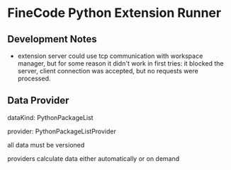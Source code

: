 # FineCode Python Extension Runner

## Development Notes

- extension server could use tcp communication with workspace manager, but for some reason it didn't work in first tries: it blocked the server, client connection was accepted, but no requests were processed.

## Data Provider

dataKind: PythonPackageList

provider: PythonPackageListProvider

all data must be versioned

providers calculate data either automatically or on demand
